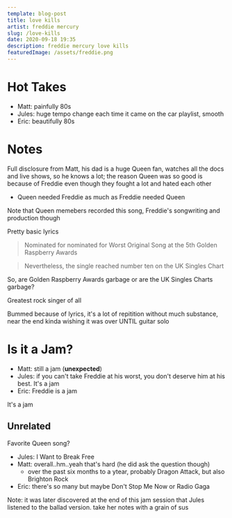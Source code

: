 ```yaml
---
template: blog-post
title: love kills
artist: freddie mercury
slug: /love-kills
date: 2020-09-18 19:35
description: freddie mercury love kills
featuredImage: /assets/freddie.png
---
```


# Hot Takes
- Matt: painfully 80s
- Jules: huge tempo change each time it came on the car playlist, smooth
- Eric: beautifully 80s

# Notes
Full disclosure from Matt, his dad is a huge Queen fan, watches all the docs and live shows, so he knows a lot; the reason Queen was so good is because of Freddie even though they fought a lot and hated each other
- Queen needed Freddie as much as Freddie needed Queen

Note that Queen memebers recorded this song, Freddie's songwriting and production though

Pretty basic lyrics

>Nominated for nominated for Worst Original Song at the 5th Golden Raspberry Awards

>Nevertheless, the single reached number ten on the UK Singles Chart

So, are Golden Raspberry Awards garbage or are the UK Singles Charts garbage?

Greatest rock singer of all

Bummed because of lyrics, it's a lot of repitition without much substance, near the end kinda wishing it was over UNTIL guitar solo

# Is it a Jam?
- Matt: still a jam (**unexpected**)
- Jules: if you can't take Freddie at his worst, you don't deserve him at his best. It's a jam
- Eric: Freddie is a jam

It's a jam

## Unrelated
Favorite Queen song?
- Jules: I Want to Break Free
- Matt: overall..hm..yeah that's hard (he did ask the question though)
  - over the past six months to a ytear, probably Dragon Attack, but also Brighton Rock
- Eric: there's so many but maybe Don't Stop Me Now or Radio Gaga


Note: it was later discovered at the end of this jam session that Jules listened to the ballad version. take her notes with a grain of sus